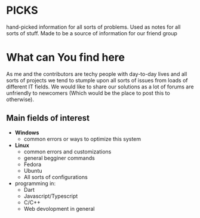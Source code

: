 # PICKS
hand-picked information for all sorts of problems. Used as notes for all sorts of stuff. Made to be a source of information for our friend group

# What can You find here

As me and the contributors are techy people with day-to-day lives and all sorts of projects we tend to stumple upon all sorts of issues from loads of different IT fields. We would like to share our solutions as a lot of forums are unfriendly to newcomers (Which would be the place to post this to otherwise).

## Main fields of interest
* **Windows**
  * common errors or ways to optimize this system
* **Linux**
  * common errors and customizations
  * general begginer commands
  * Fedora
  * Ubuntu
  * All sorts of configurations
* programming in:
  * Dart
  * Javascript/Typescript
  * C/C++
  * Web devolopment in general
